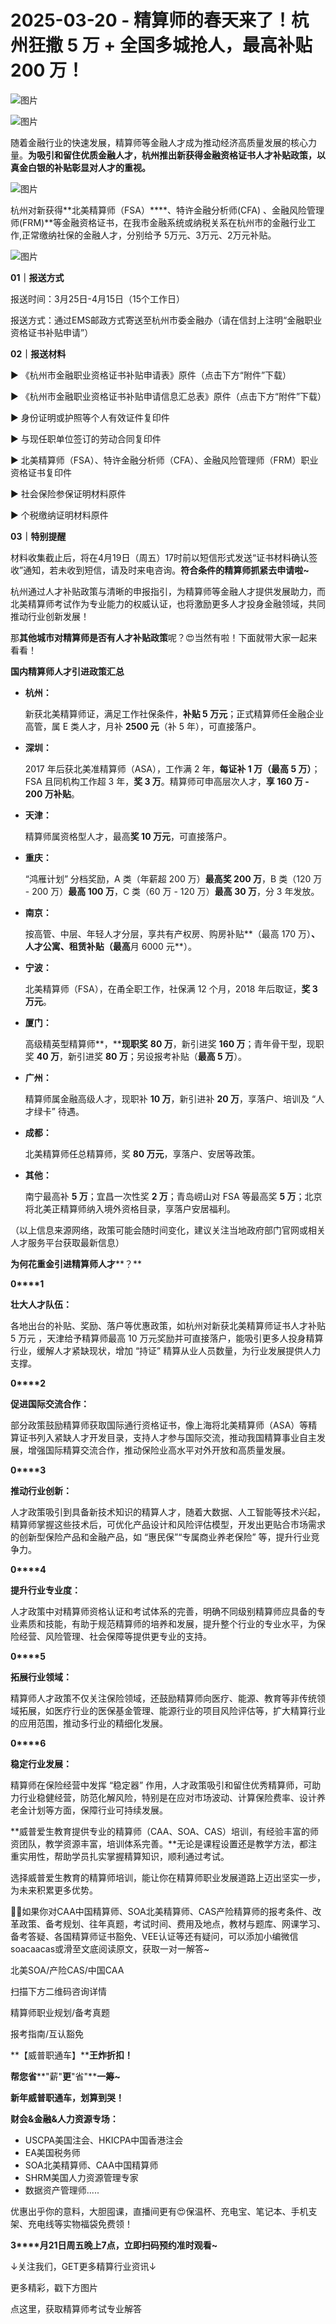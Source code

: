 # 2025-03-20 - 精算师的春天来了！杭州狂撒 5 万 + 全国多城抢人，最高补贴 200 万！

![图片](https://mmbiz.qpic.cn/mmbiz_jpg/mK3FpI9af4kg4PH3You8v1p2s4zAl35ZxNnxg0MdNmVTvH2IJcatox7FnBcNAnYE4JN8ZPBDeK1yLvRwqaptmA/640?wx_fmt=jpeg&wxfrom=5&wx_lazy=1&wx_co=1&tp=webp)

![图片](https://mmbiz.qpic.cn/sz_mmbiz_gif/mK3FpI9af4nSfVwvozd64cQ7rcicg9NY7aDpmlQHeubb1vZMYf0AYBKd0R4BYEutuL8zyMe4NKXjT1d6SMzlM4g/640?wx_fmt=gif&from=appmsg&wxfrom=5&wx_lazy=1&wx_co=1&tp=webp)

随着金融行业的快速发展，精算师等金融人才成为推动经济高质量发展的核心力量。**为吸引和留住优质金融人才，杭州推出新获得金融资格证书人才补贴政策，以真金白银的补贴彰显对人才的重视。**

![图片](https://mmbiz.qpic.cn/sz_mmbiz_gif/mK3FpI9af4mUeGqNicFeGt5uhvibl7oY8gJSyT739CnCox3PeWOPopbPf9cmgJsBVvGVsxMtdj6mLEbj6L99y8Yw/640?wx_fmt=gif&tp=webp&wxfrom=5&wx_lazy=1)

杭州对新获得**北美精算师（FSA）****、特许金融分析师(CFA) 、金融风险管理师(FRM)**等金融资格证书，在我市金融系统或纳税关系在杭州市的金融行业工作,正常缴纳社保的金融人才，分别给予 5万元、3万元、2万元补贴。

![图片](https://mmbiz.qpic.cn/sz_mmbiz_jpg/o88vHVuzicEUIngPeqWjYKDRoyd3csh0fap74g9Xp2dRpz5fhd6gWFs4meR8L9DwcTCeYmAzjV3QNjmzaFcPGww/640?wx_fmt=jpeg&from=appmsg&tp=webp&wxfrom=5&wx_lazy=1)

**01｜报送方式**

报送时间：3月25日-4月15日（15个工作日）

报送方式：通过EMS邮政方式寄送至杭州市委金融办（请在信封上注明“金融职业资格证书补贴申请”）

**02｜报送材料**

▶ 《杭州市金融职业资格证书补贴申请表》原件（点击下方“附件”下载）

▶ 《杭州市金融职业资格证书补贴申请信息汇总表》原件（点击下方“附件”下载）

▶ 身份证明或护照等个人有效证件复印件

▶ 与现任职单位签订的劳动合同复印件

▶ 北美精算师（FSA）、特许金融分析师（CFA）、金融风险管理师（FRM）职业资格证书复印件

▶ 社会保险参保证明材料原件

▶ 个税缴纳证明材料原件

**03｜特别提醒**

材料收集截止后，将在4月19日（周五）17时前以短信形式发送“证书材料确认签收”通知，若未收到短信，请及时来电咨询。**符合条件的精算师抓紧去申请啦~**


杭州通过人才补贴政策与清晰的申报指引，为精算师等金融人才提供发展助力，而北美精算师考试作为专业能力的权威认证，也将激励更多人才投身金融领域，共同推动行业创新发展！

那**其他城市对精算师是否有人才补贴政策**呢？😍当然有啦！下面就带大家一起来看看！



**国内精算师人才引进政策汇总**


* **杭州：**

  新获北美精算师证，满足工作社保条件，**补贴 5 万元**；正式精算师任金融企业高管，属 E 类人才，月补 **2500 元**（补 5 年），可直接落户。

* **深圳：**

  2017 年后获北美准精算师（ASA），工作满 2 年，**每证补 1 万（最高 5 万）**；FSA 且同机构工作超 3 年，**奖 3 万**。精算师可申高层次人才，**享 160 万 - 200 万补贴**。

* **天津：**

  精算师属资格型人才，最高**奖 10 万元**，可直接落户。

* **重庆：**

  “鸿雁计划” 分档奖励，A 类（年薪超 200 万）**最高奖 200 万**，B 类（120 万 - 200 万）**最高 100 万**，C 类（60 万 - 120 万）**最高 30 万**，分 3 年发放。

* **南京：**

  按高管、中层、年轻人才分层，享共有产权房、购房补贴**（最高 170 万）**、人才公寓、租赁补贴（最高**月 6000 元**）。

* **宁波：**

  北美精算师（FSA），在甬全职工作，社保满 12 个月，2018 年后取证，**奖 3 万元**。

* **厦门：**

  高级精英型精算师**，****现职奖** **80 万**，新引进奖 **160 万**；青年骨干型，现职奖 **40 万**，新引进奖 **80 万**；另设报考补贴（**最高 5 万**）。

* **广州：**

  精算师属金融高级人才，现职补 **10 万**，新引进补 **20 万**，享落户、培训及 “人才绿卡” 待遇。

* **成都：**

  北美精算师任总精算师，奖 **80 万元**，享落户、安居等政策。

* **其他：**

  南宁最高补 **5 万**；宜昌一次性奖 **2 万**；青岛崂山对 FSA 等最高奖 **5 万**；北京将北美正精算师纳入境外资格目录，享落户安居福利。

（以上信息来源网络，政策可能会随时间变化，建议关注当地政府部门官网或相关人才服务平台获取最新信息）


**为何花重金引进精算师人才****？**


**0****1**

**壮大人才队伍：**

各地出台的补贴、奖励、落户等优惠政策，如杭州对新获北美精算师证书人才补贴 5 万元 ，天津给予精算师最高 10 万元奖励并可直接落户，能吸引更多人投身精算行业，缓解人才紧缺现状，增加 “持证” 精算从业人员数量，为行业发展提供人力支撑。

**0****2**

**促进国际交流合作：**

部分政策鼓励精算师获取国际通行资格证书，像上海将北美精算师（ASA）等精算证书列入紧缺人才开发目录，支持人才参与国际交流，推动我国精算事业自主发展，增强国际精算交流合作，推动保险业高水平对外开放和高质量发展。

**0****3**

**推动行业创新：**

人才政策吸引到具备新技术知识的精算人才，随着大数据、人工智能等技术兴起，精算师掌握这些技术后，可优化产品设计和风险评估模型，开发出更贴合市场需求的创新型保险产品和金融产品，如 “惠民保”“专属商业养老保险” 等，提升行业竞争力。

**0****4**

**提升行业专业度：**

人才政策中对精算师资格认证和考试体系的完善，明确不同级别精算师应具备的专业素质和技能，有助于规范精算师的培养和发展，提升整个行业的专业水平，为保险经营、风险管理、社会保障等提供更专业的支持。

**0****5**

**拓展行业领域：**

精算师人才政策不仅关注保险领域，还鼓励精算师向医疗、能源、教育等非传统领域拓展，如医疗行业的医保基金管理、能源行业的项目风险评估等，扩大精算行业的应用范围，推动多行业的精细化发展。

**0****6**

**稳定行业发展：**

精算师在保险经营中发挥 “稳定器” 作用，人才政策吸引和留住优秀精算师，可助力行业稳健经营，防范化解风险，特别是在应对市场波动、计算保险费率、设计养老金计划等方面，保障行业可持续发展。


**威普爱生教育提供专业的精算师（CAA、SOA、CAS）培训，有经验丰富的师资团队，教学资源丰富，培训体系完善。**无论是课程设置还是教学方法，都注重实用性，帮助学员扎实掌握精算知识，顺利通过考试。

选择威普爱生教育的精算师培训，能让你在精算师职业发展道路上迈出坚实一步，为未来积累更多优势。

💁‍♀️如果你对CAA中国精算师、SOA北美精算师、CAS产险精算师的报考条件、改革政策、备考规划、往年真题，考试时间、费用及地点，教材与题库、网课学习、备考答疑、各国精算师证书豁免、VEE认证等还有疑问，可以添加小编微信soacaacas或滑至文底阅读原文，获取一对一解答~

北美SOA/产险CAS/中国CAA

扫描下方二维码咨询详情


精算师职业规划/备考真题

报考指南/互认豁免


**【威普职通车】****王炸折扣！**

**帮您省****"薪"****更****"省"****一筹~**

**新年威普职通车，划算到哭！**

**财会&金融&人力资源专场：**

* USCPA美国注会、HKICPA中国香港注会
* EA美国税务师
* SOA北美精算师、CAA中国精算师
* SHRM美国人力资源管理专家
* 数据资产管理师.....

优惠出乎你的意料，大胆囤课，直播间更有😍保温杯、充电宝、笔记本、手机支架、充电线等实物福袋免费领！

**3****月21日周五晚上7点，立即扫码预约准时观看~**


↓关注我们，GET更多精算行业资讯↓

更多精彩，戳下方图片



[](http://mp.weixin.qq.com/s?__biz=Mzg5ODgxNDE0NQ==&mid=2247499489&idx=1&sn=28bc71f9486a17b4e2a1e8576252b8af&chksm=c05e674ff729ee59dc54a8f5e5fdeacd3fa24632cb9fea93f694e23708dddce948576251acd3&scene=21#wechat_redirect)

[](https://mp.weixin.qq.com/s?__biz=Mzg5ODgxNDE0NQ==&mid=2247502677&idx=1&sn=cefd4f3389b590c0a600846f1feb99d4&scene=21#wechat_redirect)

[](http://mp.weixin.qq.com/s?__biz=Mzg5ODgxNDE0NQ==&mid=2247499760&idx=1&sn=16dd1f8015b2fdf0d3f5c47ddf2fcace&chksm=c05e665ef729ef4854ae8257ec868b9532dcfb6820e0234ab54e19cc8c68e8eb7ecffbcb5525&scene=21#wechat_redirect)

[](https://mp.weixin.qq.com/s?__biz=Mzg5ODgxNDE0NQ==&mid=2247499760&idx=1&sn=16dd1f8015b2fdf0d3f5c47ddf2fcace&scene=21#wechat_redirect)




点这里，获取精算师考试专业解答